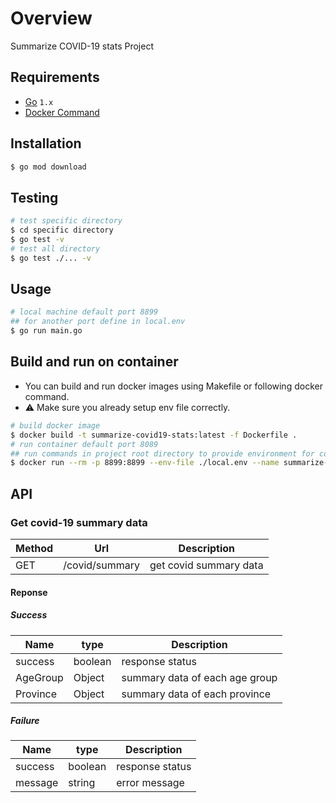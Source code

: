 # Overview

Summarize COVID-19 stats Project

## Requirements

- [Go](https://go.dev/) `1.x`
- [Docker Command](https://www.docker.com/)

## Installation

```bash
$ go mod download
```

## Testing

```bash
# test specific directory
$ cd specific directory
$ go test -v
# test all directory
$ go test ./... -v
```

## Usage

```bash
# local machine default port 8899
## for another port define in local.env
$ go run main.go
```

## Build and run on container

- You can build and run docker images using Makefile or following docker command.
- ⚠️ Make sure you already setup env file correctly.

```bash
# build docker image
$ docker build -t summarize-covid19-stats:latest -f Dockerfile .
# run container default port 8089
## run commands in project root directory to provide environment for container
$ docker run --rm -p 8899:8899 --env-file ./local.env --name summarize-covid19-stats summarize-covid19-stats:latest
```

## API

### Get covid-19 summary data

| Method | Url            | Description            |
| ------ | -------------- | ---------------------- |
| GET    | /covid/summary | get covid summary data |

#### Reponse

##### Success

| Name     | type    | Description                    |
| -------- | ------- | ------------------------------ |
| success  | boolean | response status                |
| AgeGroup | Object  | summary data of each age group |
| Province | Object  | summary data of each province  |

##### Failure

| Name    | type    | Description     |
| ------- | ------- | --------------- |
| success | boolean | response status |
| message | string  | error message   |

